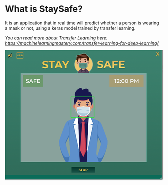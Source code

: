 # What is StaySafe?
 It is an application that in real time will predict whether a person is wearing a mask or not, using a keras model trained by transfer learning. 
 
 <i>You can read more about Transfer Learning here: https://machinelearningmastery.com/transfer-learning-for-deep-learning/ </i>
 
![Test Image 1](/IMGreadme/safe.png)
